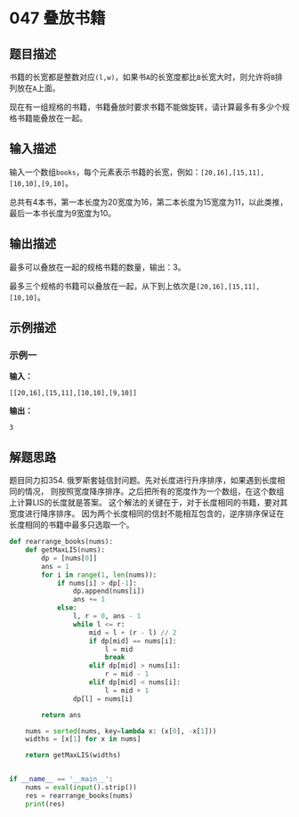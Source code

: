 # 047 叠放书籍

## 题目描述

书籍的长宽都是整数对应`(l,w)`，如果书`A`的长宽度都比`B`长宽大时，则允许将`B`排列放在`A`上面。

现在有一组规格的书籍，书籍叠放时要求书籍不能做旋转，请计算最多有多少个规格书籍能叠放在一起。

## 输入描述

输入一个数组`books`，每个元素表示书籍的长宽，例如：`[20,16],[15,11],[10,10],[9,10]`。

总共有4本书，第一本长度为20宽度为16，第二本长度为15宽度为11，以此类推，最后一本书长度为9宽度为10。

## 输出描述

最多可以叠放在一起的规格书籍的数量，输出：3。

最多三个规格的书籍可以叠放在一起，从下到上依次是`[20,16],[15,11],[10,10]`。

## 示例描述

### 示例一

**输入：**
```text
[[20,16],[15,11],[10,10],[9,10]]
```

**输出：**
```text
3
```

## 解题思路

题目同力扣354. 俄罗斯套娃信封问题。先对长度进行升序排序，如果遇到长度相同的情况，
则按照宽度降序排序。之后把所有的宽度作为一个数组，在这个数组上计算LIS的长度就是答案。
这个解法的关键在于，对于长度相同的书籍，要对其宽度进行降序排序。
因为两个长度相同的信封不能相互包含的，逆序排序保证在长度相同的书籍中最多只选取一个。

```python
def rearrange_books(nums):
    def getMaxLIS(nums):
        dp = [nums[0]]
        ans = 1
        for i in range(1, len(nums)):
            if nums[i] > dp[-1]:
                dp.append(nums[i])
                ans += 1
            else:
                l, r = 0, ans - 1
                while l <= r:
                    mid = l + (r - l) // 2
                    if dp[mid] == nums[i]:
                        l = mid
                        break
                    elif dp[mid] > nums[i]:
                        r = mid - 1
                    elif dp[mid] < nums[i]:
                        l = mid + 1
                dp[l] = nums[i]

        return ans

    nums = sorted(nums, key=lambda x: (x[0], -x[1]))
    widths = [x[1] for x in nums]

    return getMaxLIS(widths)


if __name__ == '__main__':
    nums = eval(input().strip())
    res = rearrange_books(nums)
    print(res)

```

